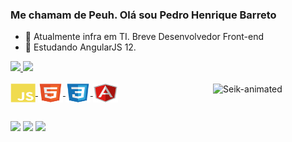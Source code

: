 ### Me chamam de Peuh. Olá sou Pedro Henrique Barreto

- 🔭 Atualmente infra em TI. Breve Desenvolvedor Front-end
- 🌱 Estudando AngularJS 12.
 <div>
  <a href="https://github.com/seisuk">
  <img height="180em" src="https://github-readme-stats.vercel.app/api?username=seisuk&show_icons=true&theme=dark&include_all_commits=true&count_private=true"/>
  <img height="180em" src="https://github-readme-stats.vercel.app/api/top-langs/?username=seisuk&layout=compact&langs_count=7&theme=dark"/>
</div>
<div style="display: inline_block"><br>
  <img align="center" alt="Seik-Js" height="30" width="40" src="https://raw.githubusercontent.com/devicons/devicon/master/icons/javascript/javascript-plain.svg">
  <img align="center" alt="Seik-HTML" height="30" width="40" src="https://raw.githubusercontent.com/devicons/devicon/master/icons/html5/html5-original.svg">
  <img align="center" alt="Seik-CSS" height="30" width="40" src="https://raw.githubusercontent.com/devicons/devicon/master/icons/css3/css3-original.svg">
  <img align="center" alt="Seik-Angular" height="30" width="40" src="https://raw.githubusercontent.com/devicons/devicon/2ae2a900d2f041da66e950e4d48052658d850630/icons/angularjs/angularjs-original.svg">
  <img align="right" alt="Seik-animated" height="180" width="180" src="https://share-cdn.picrew.me/shareImg/org/202109/94097_6hVZ9FeA.png">
</div>
  
  ##
 
<div> 
 
  <a href="https://instagram.com/peuhpedro" target="_blank"><img src="https://img.shields.io/badge/-Instagram-%23E4405F?style=for-the-badge&logo=instagram&logoColor=white" target="_blank"></a>
  <a href = "mailto:pedro.hen.lins@gmail.com"><img src="https://img.shields.io/badge/-Gmail-%23333?style=for-the-badge&logo=gmail&logoColor=white" target="_blank"></a>
  <a href="https://www.linkedin.com/in/pedro-henrique-789a9917b/" target="_blank"><img src="https://img.shields.io/badge/-LinkedIn-%230077B5?style=for-the-badge&logo=linkedin&logoColor=white" target="_blank"></a> 
